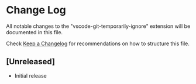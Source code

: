 # Change Log
All notable changes to the "vscode-git-temporarily-ignore" extension will be documented in this file.

Check [Keep a Changelog](http://keepachangelog.com/) for recommendations on how to structure this file.

## [Unreleased]
- Initial release